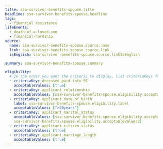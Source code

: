```yaml
---
title: ssa-survivor-benefits-spouse.title
headline: ssa-survivor-benefits-spouse.headline
tags:
  - financial assistance
lifeEvents:
  - death-of-a-loved-one
  - financial-hardship
source:
  name: ssa-survivor-benefits-spouse.source.name
  link: ssa-survivor-benefits-spouse.source.link
  isEnglish: ssa-survivor-benefits-spouse.source.linkIsEnglish

summary: ssa-survivor-benefits-spouse.summary

eligibility:
  # In the order you want the criteria to display, list criteriaKeys from the csv here, each followed by a comma-separated list of which values indicate eligibility for that criteria. Wrap individual values in quotes if they have inner commas.
  - criteriaKey: deceased_paid_into_SS
    acceptableValues: [true]
  - criteriaKey: applicant_relationship
    acceptableValues: [ssa-survivor-benefits-spouse.eligibility.acceptableValues]
  - criteriaKey: applicant_date_of_birth
    label: ssa-survivor-benefits-spouse.eligibility.label
    acceptableValues: [">60years"]
  - criteriaKey: applicant_marital_status
    acceptableValues: [ssa-survivor-benefits-spouse.eligibility.acceptableValues1, 
    ssa-survivor-benefits-spouse.eligibility.acceptableValues2]
  - criteriaKey: applicant_citizen_status
    acceptableValues: [true]
  - criteriaKey: applicant_marriage_length
    acceptableValues: [true]
---
```

